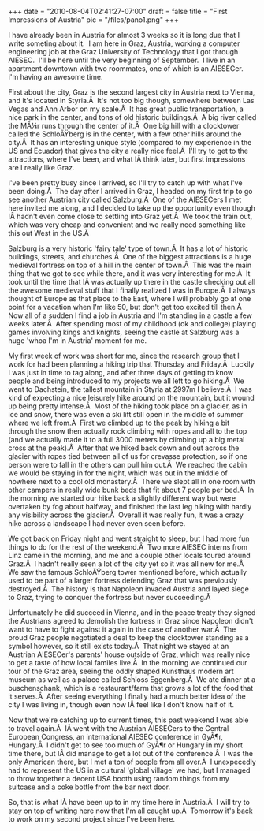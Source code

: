 
+++
date = "2010-08-04T02:41:27-07:00"
draft = false
title = "First Impressions of Austria"
pic = "/files/pano1.png"
+++

<p>I have already been in Austria for almost 3 weeks so it is long due that I write someting about it.&nbsp; I am here in Graz, Austria, working a computer engineering job at the Graz University of Technology that I got through AIESEC.&nbsp; I'll be here until the very beginning of September.&nbsp; I live in an apartment downtown with two roommates, one of which is an AIESECer.&nbsp; I'm having an awesome time.
</p>

<p>
First about the city, Graz is the second largest city in Austria next to Vienna, and it's located in Styria.Â&nbsp; It's not too big though, somewhere between Las Vegas and Ann Arbor on my scale.Â&nbsp; It has great public transportation, a nice park in the center, and tons of old historic buildings.Â&nbsp; A big river called the MÃ¼r runs through the center of it.Â&nbsp; One big hill with a clocktower called the SchloÃŸberg is in the center, with a few other hills around the city.Â&nbsp; It has an interesting unique style (compared to my experience in the US and Ecuador) that gives the city a really nice feel.Â&nbsp; I'll try to get to the attractions, where I've been, and what IÂ&nbsp;think later, but first impressions are I really like Graz.
</p>

<p>
I've been pretty busy since I arrived, so I'll try to catch up with what I've been doing.Â&nbsp; The day after I arrived in Graz, I headed on my first trip to go see another Austrian city called Salzburg.Â&nbsp; One of the AIESECers I met here invited me along, and I decided to take up the opportunity even though IÂ&nbsp;hadn't even come close to settling into Graz yet.Â&nbsp; We took the train out, which was very cheap and convenient and we really need something like this out West in the US.Â&nbsp; 
</p>

<p>
Salzburg is a very historic 'fairy tale' type of town.Â&nbsp; It has a lot of historic buildings, streets, and churches.Â&nbsp; One of the biggest attractions is a huge medieval fortress on top of a hill in the center of town.Â&nbsp; This was the main thing that we got to see while there, and it was very interesting for me.Â&nbsp; It took until the time that IÂ&nbsp;was actually up there in the castle checking out all the awesome medieval stuff that I finally realized I was in Europe.Â&nbsp; I always thought of Europe as that place to the East, where I will probably go at one point for a vacation when I'm like 50, but don't get too excited till then.Â&nbsp; Now all of a sudden I find a job in Austria and I'm standing in a castle a few weeks later.Â&nbsp; After spending most of my childhood (ok and college) playing games involving kings and knights, seeing the castle at Salzburg was a huge 'whoa I'm in Austria' moment for me.
</p>

<p>
My first week of work was short for me, since the research group that I work for had been planning a hiking trip that Thursday and Friday.Â&nbsp; Luckily I was just in time to tag along, and after three days of getting to know people and being introduced to my projects we all left to go hiking.Â&nbsp; We went to Dachstein, the tallest mountain in Styria at 2997m I believe.Â&nbsp; I was kind of expecting a nice leisurely hike around on the mountain, but it wound up being pretty intense.Â&nbsp; Most of the hiking took place on a glacier, as in ice and snow, there was even a ski lift still open in the middle of summer where we left from.Â&nbsp; First we climbed up to the peak by hiking a bit through the snow then actually rock climbing with ropes and all to the top (and we actually made it to a full 3000 meters by climbing up a big metal cross at the peak).Â&nbsp; After that we hiked back down and out across the glacier with ropes tied between all of us for crevasse protection, so if one person were to fall in the others can pull him out.Â&nbsp; We reached the cabin we would be staying in for the night, which was out in the middle of nowhere next to a cool old monastery.Â&nbsp; There we slept all in one room with other campers in really wide bunk beds that fit about 7 people per bed.Â&nbsp; In the morning we started our hike back a slightly different way but were overtaken by fog about halfway, and finished the last leg hiking with hardly any visibility across the glacier.Â&nbsp; Overall it was really fun, it was a crazy hike across a landscape I had never even seen before.
</p>

<p>
We got back on Friday night and went straight to sleep, but I had more fun things to do for the rest of the weekend.Â&nbsp; Two more AIESEC interns from Linz came in the morning, and me and a couple other locals toured around Graz.Â&nbsp; I hadn't really seen a lot of the city yet so it was all new for me.Â&nbsp; We saw the famous SchloÃŸberg tower mentioned before, which actually used to be part of a larger fortress defending Graz that was previously destroyed.Â&nbsp; The history is that Napoleon invaded Austria and layed siege to Graz, trying to conquer the fortress but never succeeding.Â&nbsp; 
</p>

<p>
Unfortunately he did succeed in Vienna, and in the peace treaty they signed the Austrians agreed to demolish the fortress in Graz since Napoleon didn't want to have to fight against it again in the case of another war.Â&nbsp; The proud Graz people negotiated a deal to keep the clocktower standing as a symbol however, so it still exists today.Â&nbsp; That night we stayed at an Austrian AIESECer's parents' house outside of Graz, which was really nice to get a taste of how local familes live.Â&nbsp; In the morning we continued our tour of the Graz area, seeing the oddly shaped Kunsthaus modern art museum as well as a palace called Schloss Eggenberg.Â&nbsp; We ate dinner at a buschenschank, which is a restaurant/farm that grows a lot of the food that it serves.Â&nbsp; After seeing everything I finally had a much better idea of the city I was living in, though even now IÂ&nbsp;feel like I don't know half of it.
</p>

<p>
Now that we're catching up to current times, this past weekend I was able to travel again.Â&nbsp; IÂ&nbsp;went with the Austrian AIESECers to the Central European Congress, an international AIESEC conference in GyÃ¶r, Hungary.Â&nbsp; I didn't get to see too much of GyÃ¶r or Hungary in my short time there, but IÂ&nbsp;did manage to get a lot out of the conference.Â&nbsp; I was the only American there, but I met a ton of people from all over.Â&nbsp; I unexpecedly had to represent the US in a cultural 'global village' we had, but I managed to throw together a decent USA booth using random things from my suitcase and a coke bottle from the bar next door. 
</p>

<p>
So, that is what IÂ&nbsp;have been up to in my time here in Austria.Â&nbsp; I will try to stay on top of writing here now that I'm all caught up.Â&nbsp; Tomorrow it's back to work on my second project since I've been here.
</p>
